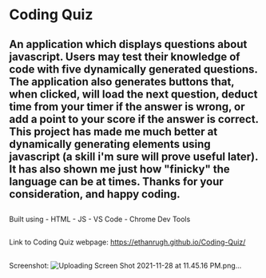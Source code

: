 # Coding Quiz

## An application which displays questions about javascript. Users may test their knowledge of code with five dynamically generated questions. The application also generates buttons that, when clicked, will load the next question, deduct time from your timer if the answer is wrong, or add a point to your score if the answer is correct. This project has made me much better at dynamically generating elements using javascript (a skill i'm sure will prove useful later). It has also shown me just how "finicky" the language can be at times. Thanks for your consideration, and happy coding.

##
Built using
    - HTML
    - JS
    - VS Code
    - Chrome Dev Tools

##
Link to Coding Quiz webpage:
https://ethanrugh.github.io/Coding-Quiz/

##
Screenshot:
![Uploading Screen Shot 2021-11-28 at 11.45.16 PM.png…]()